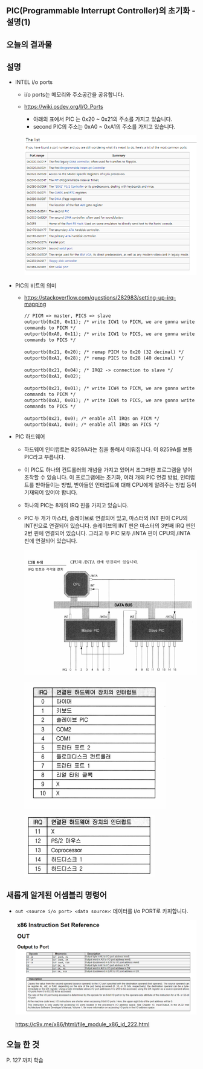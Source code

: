 ## PIC(Programmable Interrupt Controller)의 초기화 - 설명(1)



## 오늘의 결과물



## 설명

- INTEL i/o ports

  - i/o ports는 메모리와 주소공간을 공유합니다.

  - https://wiki.osdev.org/I/O_Ports

    - 아래의 표에서 PIC 는 0x20 ~ 0x21의 주소를 가지고 있습니다.
    - second PIC의 주소는 0xA0 ~ 0xA1의 주소를 가지고 있습니다.

    ![image-20210603212030667](img/08/image-20210603212030667.png)

- PIC의 비트의 의미

  - https://stackoverflow.com/questions/282983/setting-up-irq-mapping

    ```
    // PICM => master, PICS => slave
    outportb(0x20, 0x11); /* write ICW1 to PICM, we are gonna write commands to PICM */
    outportb(0xA0, 0x11); /* write ICW1 to PICS, we are gonna write commands to PICS */
    
    outportb(0x21, 0x20); /* remap PICM to 0x20 (32 decimal) */
    outportb(0xA1, 0x28); /* remap PICS to 0x28 (40 decimal) */
    
    outportb(0x21, 0x04); /* IRQ2 -> connection to slave */ 
    outportb(0xA1, 0x02);
    
    outportb(0x21, 0x01); /* write ICW4 to PICM, we are gonna write commands to PICM */
    outportb(0xA1, 0x01); /* write ICW4 to PICS, we are gonna write commands to PICS */
    
    outportb(0x21, 0x0); /* enable all IRQs on PICM */
    outportb(0xA1, 0x0); /* enable all IRQs on PICS */
    ```

- PIC 하드웨어

  - 하드웨어 인터럽트는 8259A라는 칩을 통해서 이뤄집니다. 이 8259A를 보통 PIC라고 부릅니다.

  - 이 PIC도 하나의 컨트롤러의 개념을 가지고 있어서 조그마한 프로그램을 넣어 조작할 수 있습니다. 이 프로그램에는 초기화, 여러 개의 PIC 연결 방법, 인터럽트를 받아들이는 방법, 받아들인 인터럽트에 대해 CPU에게 알려주는 방법 등이 기재되어 있어야 합니다.

  - 하나의 PIC는 8개의 IRQ 핀을 가지고 있습니다.

  - PIC 두 개가 마스터, 슬레이브로 연결되어 있고, 마스터의 INT 핀이 CPU의 INT핀으로 연결되어 있습니다. 슬레이브의 INT 핀은 마스터의 3번째 IRQ 핀인 2번 핀에 연결되어 있습니다. 그리고 두 PIC 모두 /INTA 핀이 CPU의 /INTA 핀에 연결되어 있습니다.

    ![image-20210604231521556](img/08/image-20210604231521556.png)

    ![image-20210604231550570](img/08/image-20210604231550570.png)

    ![image-20210604231557763](img/08/image-20210604231557763.png)



## 새롭게 알게된 어셈블리 명령어

- `out <source i/o port> <data source>`: 데이터를 i/o PORT로 카피합니다.

  ![image-20210603211805869](img/08/image-20210603211805869.png)

  https://c9x.me/x86/html/file_module_x86_id_222.html





## 오늘 한 것

P. 127 까지 학습